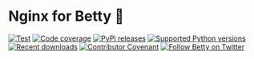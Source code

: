 # Nginx for Betty 👵

[![Test](https://github.com/bartfeenstra/betty-nginx/actions/workflows/test.yml/badge.svg?branch=0.1.x)](https://github.com/bartfeenstra/betty-nginx/actions/workflows/test.yml) [![Code coverage](https://codecov.io/gh/bartfeenstra/betty_nginx/branch/0.1.x/graph/badge.svg)](https://codecov.io/gh/bartfeenstra/betty_nginx) [![PyPI releases](https://badge.fury.io/py/betty_nginx.svg)](https://pypi.org/project/betty_nginx/) [![Supported Python versions](https://img.shields.io/pypi/pyversions/betty_nginx.svg?logo=python&logoColor=FBE072)](https://pypi.org/project/betty_nginx/) [![Recent downloads](https://img.shields.io/pypi/dm/betty_nginx.svg)](https://pypi.org/project/betty_nginx/) [![Contributor Covenant](https://img.shields.io/badge/Contributor%20Covenant-2.1-4baaaa.svg)](CODE_OF_CONDUCT.md)  [![Follow Betty on Twitter](https://img.shields.io/twitter/follow/Betty_Project.svg?label=Betty_Project&style=flat&logo=twitter&logoColor=4FADFF)](https://twitter.com/Betty_Project)

